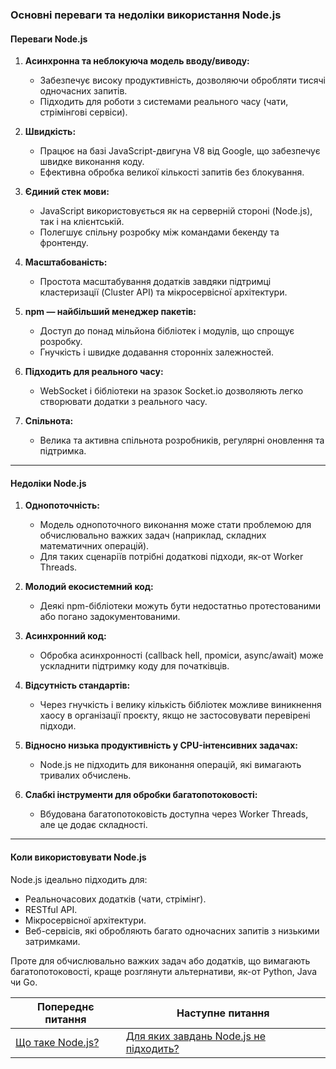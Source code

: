 ### Основні переваги та недоліки використання Node.js

#### **Переваги Node.js**
1. **Асинхронна та неблокуюча модель вводу/виводу:**
    - Забезпечує високу продуктивність, дозволяючи обробляти тисячі одночасних запитів.
    - Підходить для роботи з системами реального часу (чати, стрімінгові сервіси).

2. **Швидкість:**
    - Працює на базі JavaScript-двигуна V8 від Google, що забезпечує швидке виконання коду.
    - Ефективна обробка великої кількості запитів без блокування.

3. **Єдиний стек мови:**
    - JavaScript використовується як на серверній стороні (Node.js), так і на клієнтській.
    - Полегшує спільну розробку між командами бекенду та фронтенду.

4. **Масштабованість:**
    - Простота масштабування додатків завдяки підтримці кластеризації (Cluster API) та мікросервісної архітектури.

5. **npm — найбільший менеджер пакетів:**
    - Доступ до понад мільйона бібліотек і модулів, що спрощує розробку.
    - Гнучкість і швидке додавання сторонніх залежностей.

6. **Підходить для реального часу:**
    - WebSocket і бібліотеки на зразок Socket.io дозволяють легко створювати додатки з реального часу.

7. **Спільнота:**
    - Велика та активна спільнота розробників, регулярні оновлення та підтримка.

---

#### **Недоліки Node.js**
1. **Однопоточність:**
    - Модель однопоточного виконання може стати проблемою для обчислювально важких задач (наприклад, складних математичних операцій).
    - Для таких сценаріїв потрібні додаткові підходи, як-от Worker Threads.

2. **Молодий екосистемний код:**
    - Деякі npm-бібліотеки можуть бути недостатньо протестованими або погано задокументованими.

3. **Асинхронний код:**
    - Обробка асинхронності (callback hell, проміси, async/await) може ускладнити підтримку коду для початківців.

4. **Відсутність стандартів:**
    - Через гнучкість і велику кількість бібліотек можливе виникнення хаосу в організації проєкту, якщо не застосовувати перевірені підходи.

5. **Відносно низька продуктивність у CPU-інтенсивних задачах:**
    - Node.js не підходить для виконання операцій, які вимагають тривалих обчислень.

6. **Слабкі інструменти для обробки багатопотоковості:**
    - Вбудована багатопотоковість доступна через Worker Threads, але це додає складності.

---

#### **Коли використовувати Node.js**
Node.js ідеально підходить для:
- Реальночасових додатків (чати, стрімінг).
- RESTful API.
- Мікросервісної архітектури.
- Веб-сервісів, які обробляють багато одночасних запитів з низькими затримками.

Проте для обчислювально важких задач або додатків, що вимагають багатопотоковості, краще розглянути альтернативи, як-от Python, Java чи Go.

| Попереднє питання                            | Наступне питання                                                                      |
|-------------------------------------------|---------------------------------------------------------------------------------------|
| [Що таке Node.js?](1-what-is-node-js.md)  | [Для яких завдань Node.js не підходить?](3-what-tasks-is-node-js-not-suitable-for.md) |
